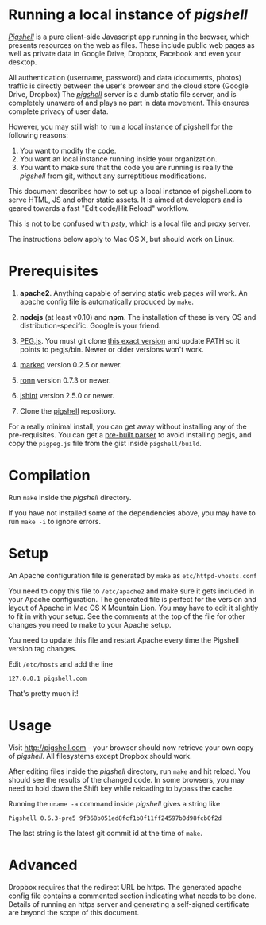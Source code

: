 Running a local instance of _pigshell_
======================================

[_Pigshell_](http://pigshell.com) is a pure client-side Javascript app running
in the browser, which presents resources on the web as files.  These include
public web pages as well as private data in Google Drive, Dropbox, Facebook and
even your desktop.

All authentication (username, password) and data (documents, photos) traffic is
directly between the user's browser and the cloud store (Google Drive, Dropbox)
The [_pigshell_](http://pigshell.com) server is a dumb static file server, and
is completely unaware of and plays no part in data movement. This ensures
complete privacy of user data.

However, you may still wish to run a local instance of pigshell for the
following reasons:

1.  You want to modify the code.
2.  You want an local instance running inside your organization.
3.  You want to make sure that the code you are running is really the
    _pigshell_ from git, without any surreptitious modifications.

This document describes how to set up a local instance of pigshell.com to serve
HTML, JS and other static assets. It is aimed at developers and is geared
towards a fast "Edit code/Hit Reload" workflow.

This is not to be confused with [_psty_](http://pigshell.com/v/0.6.2/doc/psty.html), which is a local file and proxy server.

The instructions below apply to Mac OS X, but should work on Linux.

Prerequisites
=============

1.  **apache2**. Anything capable of serving static web pages will work. An
    apache config file is automatically produced by `make`.

2.  **nodejs** (at least v0.10) and **npm**. The installation of these is
    very OS and distribution-specific. Google is your friend.

3.  [PEG.js](http://pegjs.majda.cz/). You must git clone [this exact version](https://github.com/ganeshv/pegjs) and update PATH so it points to pegjs/bin.
    Newer or older versions won't work.

4.  [marked](https://github.com/chjj/marked) version 0.2.5 or newer.

5.  [ronn](https://github.com/rtomayko/ronn) version 0.7.3 or newer.

6.  [jshint](https://github.com/jshint/jshint/) version 2.5.0 or newer.

7.  Clone the [pigshell](https://github.com/pigshell/pigshell) repository.

For a really minimal install, you can get away without installing any of the
pre-requisites. You can get a
[pre-built parser](https://gist.github.com/ganeshv/62b59e9d0a4ab2192129) to
avoid installing pegjs, and copy the `pigpeg.js` file from the gist inside
`pigshell/build`.

Compilation
===========

Run `make` inside the _pigshell_ directory.

If you have not installed some of the dependencies above, you may have to
run `make -i` to ignore errors.

Setup
=====

An Apache configuration file is generated by `make` as `etc/httpd-vhosts.conf`

You need to copy this file to `/etc/apache2` and make sure it gets included
in your Apache configuration. The generated file is perfect for the version
and layout of Apache in Mac OS X Mountain Lion. You may have to edit it
slightly to fit in with your setup. See the comments at the top of the file
for other changes you need to make to your Apache setup.

You need to update this file and restart Apache every time the Pigshell
version tag changes.

Edit `/etc/hosts` and add the line

    127.0.0.1 pigshell.com

That's pretty much it!

Usage
=====

Visit http://pigshell.com - your browser should now retrieve your own copy of
_pigshell_. All filesystems except Dropbox should work.

After editing files inside the _pigshell_ directory, run `make` and hit reload.
You should see the results of the changed code. In some browsers, you may need
to hold down the Shift key while reloading to bypass the cache.

Running the `uname -a` command inside _pigshell_ gives a string like

    Pigshell 0.6.3-pre5 9f368b051ed8fcf1b8f11ff24597b0d98fcb0f2d

The last string is the latest git commit id at the time of `make`.

Advanced
========

Dropbox requires that the redirect URL be https. The generated apache config
file contains a commented section indicating what needs to be done. Details
of running an https server and generating a self-signed certificate are beyond
the scope of this document.
